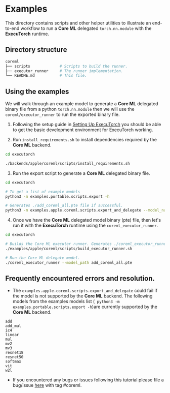 # Examples

This directory contains scripts and other helper utilities to illustrate an end-to-end workflow to run a **Core ML** delegated `torch.nn.module` with the **ExecuTorch** runtime.


## Directory structure
```bash
coreml
├── scripts             # Scripts to build the runner.
├── executor_runner     # The runner implementation.
└── README.md           # This file.
```

## Using the examples

We will walk through an example model to generate a **Core ML** delegated binary file from a python `torch.nn.module` then we will use the `coreml/executor_runner` to run the exported binary file.

1. Following the setup guide in [Setting Up ExecuTorch](https://pytorch.org/executorch/stable/getting-started-setup)
you should be able to get the basic development environment for ExecuTorch working.

2. Run `install_requirements.sh` to install dependencies required by the **Core ML** backend.

```bash
cd executorch

./backends/apple/coreml/scripts/install_requirements.sh

```

3. Run the export script to generate a **Core ML** delegated binary file.

```bash
cd executorch

# To get a list of example models
python3 -m examples.portable.scripts.export -h

# Generates ./add_coreml_all.pte file if successful.
python3 -m examples.apple.coreml.scripts.export_and_delegate --model_name add
```

4. Once we have the **Core ML** delegated model binary (pte) file, then let's run it with the **ExecuTorch** runtime using the `coreml_executor_runner`.

```bash
cd executorch

# Builds the Core ML executor runner. Generates ./coreml_executor_runner if successful.
./examples/apple/coreml/scripts/build_executor_runner.sh

# Run the Core ML delegate model.
./coreml_executor_runner --model_path add_coreml_all.pte
```

## Frequently encountered errors and resolution.
- The `examples.apple.coreml.scripts.export_and_delegate` could fail if the model is not supported by the **Core ML** backend. The following models from the examples models list (` python3 -m examples.portable.scripts.export -h`)are currently supported by the **Core ML** backend.

```
add
add_mul
ic4
linear
mul
mv2
mv3
resnet18
resnet50
softmax
vit
w2l
```

- If you encountered any bugs or issues following this tutorial please file a bug/issue [here](https://github.com/pytorch/executorch/issues) with tag #coreml.
